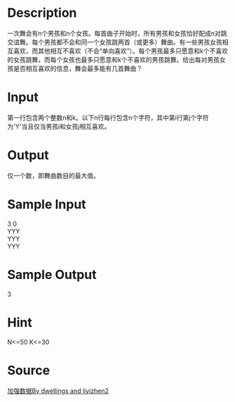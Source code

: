 
# Description

<div class="content"><p>一次舞会有n个男孩和n个女孩。每首曲子开始时，所有男孩和女孩恰好配成n对跳交谊舞。每个男孩都不会和同一个女孩跳两首（或更多）舞曲。有一些男孩女孩相互喜欢，而其他相互不喜欢（不会“单向喜欢”）。每个男孩最多只愿意和k个不喜欢的女孩跳舞，而每个女孩也最多只愿意和k个不喜欢的男孩跳舞。给出每对男孩女孩是否相互喜欢的信息，舞会最多能有几首舞曲？</p></div>

# Input

<div class="content"><p>第一行包含两个整数n和k。以下n行每行包含n个字符，其中第i行第j个字符为&#39;Y&#39;当且仅当男孩i和女孩j相互喜欢。</p></div>

# Output

<div class="content"><p>仅一个数，即舞曲数目的最大值。</p></div>

# Sample Input

<div class="content"><span class="sampledata">3 0<br/>
YYY<br/>
YYY<br/>
YYY<br/>
</span></div>

# Sample Output

<div class="content"><span class="sampledata">3</span></div>

# Hint

<div class="content"><p></p><p>N&lt;=50 K&lt;=30</p><p></p></div>

# Source

<div class="content"><p><a href="problemset.php?search=加强数据By  dwellings and liyizhen2">加强数据By  dwellings and liyizhen2</a></p></div>

